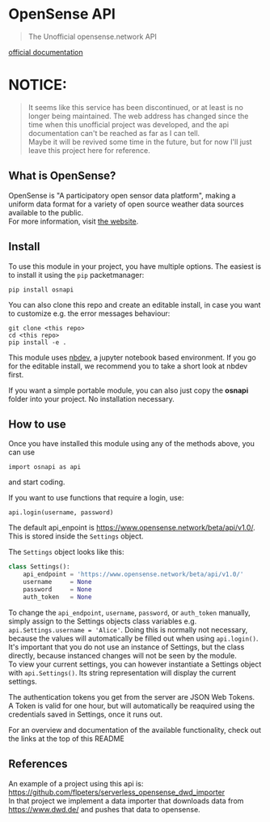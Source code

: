 # OpenSense API
> The Unofficial opensense.network API  

[official documentation](https://opensense.infra.ise-apps.de/)

# NOTICE:
> It seems like this service has been discontinued, or at least is no longer being maintained. The web address has changed since the time when this unofficial project was developed, and the api documentation can't be reached as far as I can tell.  
> Maybe it will be revived some time in the future, but for now I'll just leave this project here for reference.

## What is OpenSense?

OpenSense is "A participatory open sensor data platform", making a uniform data format for a variety of open source weather data sources available to the public.  
For more information, visit [the website](https://opensense.infra.ise-apps.de/).

## Install

To use this module in your project, you have multiple options. The easiest is to install it using the `pip` packetmanager:

    pip install osnapi
    
You can also clone this repo and create an editable install, in case you want to customize e.g. the error messages behaviour:

    git clone <this repo>
    cd <this repo>
    pip install -e .
    
This module uses [nbdev](https://github.com/fastai/nbdev), a jupyter notebook based environment. If you go for the editable install, we recommend you to take a short look at nbdev first.

If you want a simple portable module, you can also just copy the __osnapi__ folder into your project. No installation necessary.

## How to use

Once you have installed this module using any of the methods above, you can use

    import osnapi as api
    
and start coding.

If you want to use functions that require a login, use:

    api.login(username, password)
    
The default api_enpoint is https://www.opensense.network/beta/api/v1.0/. This is stored inside the `Settings` object.

The `Settings` object looks like this:
```python
class Settings():
    api_endpoint = 'https://www.opensense.network/beta/api/v1.0/'
    username     = None
    password     = None
    auth_token   = None
```

To change the `api_endpoint`, `username`, `password`, or `auth_token` manually, simply assign to the Settings objects class variables e.g. `api.Settings.username = 'Alice'`. Doing this is normally not necessary, because the values will automatically be filled out when using `api.login()`.  
It's important that you do not use an instance of Settings, but the class directly, because instanced changes will not be seen by the module.  
To view your current settings, you can however instantiate a Settings object with `api.Settings()`. Its string representation will display the current settings.  

The authentication tokens you get from the server are JSON Web Tokens.  
A Token is valid for one hour, but will automatically be reaquired using the credentials saved in Settings, once it runs out.

For an overview and documentation of the available functionality, check out the links at the top of this README

## References

An example of a project using this api is: https://github.com/flpeters/serverless_opensense_dwd_importer  
In that project we implement a data importer that downloads data from https://www.dwd.de/ and pushes that data to opensense.
